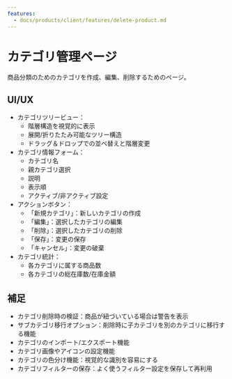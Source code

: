 ```yaml
---
features:
  - docs/products/client/features/delete-product.md
---
```


# カテゴリ管理ページ

商品分類のためのカテゴリを作成、編集、削除するためのページ。

## UI/UX

- カテゴリツリービュー：
  - 階層構造を視覚的に表示
  - 展開/折りたたみ可能なツリー構造
  - ドラッグ＆ドロップでの並べ替えと階層変更
- カテゴリ情報フォーム：
  - カテゴリ名
  - 親カテゴリ選択
  - 説明
  - 表示順
  - アクティブ/非アクティブ設定
- アクションボタン：
  - 「新規カテゴリ」：新しいカテゴリの作成
  - 「編集」：選択したカテゴリの編集
  - 「削除」：選択したカテゴリの削除
  - 「保存」：変更の保存
  - 「キャンセル」：変更の破棄
- カテゴリ統計：
  - 各カテゴリに属する商品数
  - 各カテゴリの総在庫数/在庫金額

## 補足

- カテゴリ削除時の検証：商品が紐づいている場合は警告を表示
- サブカテゴリ移行オプション：削除時に子カテゴリを別のカテゴリに移行する機能
- カテゴリのインポート/エクスポート機能
- カテゴリ画像やアイコンの設定機能
- カテゴリの色分け機能：視覚的な識別を容易にする
- カテゴリフィルターの保存：よく使うフィルター設定を保存して再利用
